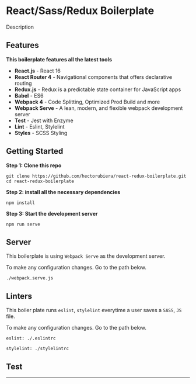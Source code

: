 # React/Sass/Redux Boilerplate

Description

## Features

**This boilerplate features all the latest tools**

-   **React.js** - React 16
-   **React Router 4** - Navigational components that offers declarative routing
-   **Redux.js** - Redux is a predictable state container for JavaScript apps
-   **Babel** - ES6
-   **Webpack 4** - Code Splitting, Optimized Prod Build and more
-   **Webpack Serve** - A lean, modern, and flexible webpack development server
-   **Test** - Jest with Enzyme
-   **Lint** - Eslint, Stylelint
-   **Styles** - SCSS Styling

## Getting Started

**Step 1: Clone this repo**

```
git clone https://github.com/hectorubiera/react-redux-boilerplate.git
cd react-redux-boilerplate
```

**Step 2: install all the necessary dependencies**

```
npm install
```

**Step 3: Start the development server**

```
npm run serve
```

## Server

This boilerplate is using `Webpack Serve` as the development server.

To make any configuration changes. Go to the path below.

```
./webpack.serve.js
```

## Linters

This boiler plate runs `eslint`, `stylelint` everytime a user saves a `SASS`, `JS` file.

To make any configuration changes. Go to the path below.

```
eslint: ./.eslintrc

stylelint: ./stylelintrc
```

## Test

---

